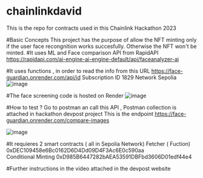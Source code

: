 # chainlinkdavid
This is the repo for contracts used in this Chainlink Hackathon 2023

#Basic Concepts 
This project has the purpose of allow the NFT minting only if the user face recongnition works succesfully. Otherwise the NFT won't be minted.
#It uses ML and Face comparison API from RapidAPI
https://rapidapi.com/ai-engine-ai-engine-default/api/faceanalyzer-ai

#It uses functions , in order to read the info from this URL https://face-guardian.onrender.com/api/id     Subscription ID 1829 Network Sepolia
![image](https://github.com/davoweb3/chainlinkdavid/assets/105182325/3a889037-2e6d-4426-bdc8-566742755237)


#The face screening code is hosted on Render 
![image](https://github.com/davoweb3/chainlinkdavid/assets/105182325/179ab9e9-65ac-49df-b7b1-510a0621c67f)

#How to test ? 
Go to postman an call this API  , Postman collection is attached in hackathon devpost project
This is the endpoint https://face-guardian.onrender.com/compare-images

![image](https://github.com/davoweb3/chainlinkdavid/assets/105182325/844b7d89-a6a0-4482-80e7-4e006b1accad)


#It requieres 2 smart contracts ( all in Sepolia Network)
Fetcher ( Fuction) 0xDEC109458e6Bc0162D6D4Dd09D4F3Ac6E0c590aa  
Conditional Minting 0xD985B6447282bAEA53591DBFbd3606D01edf44e4

#Further instructions in the video attached in the devpost website

